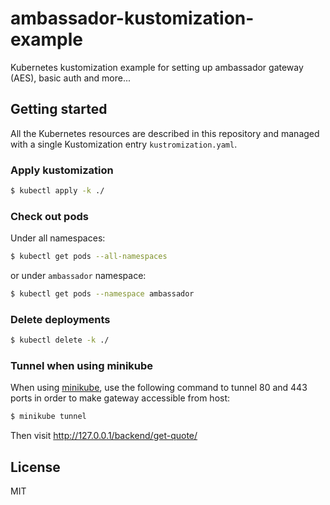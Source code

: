 # ambassador-kustomization-example

Kubernetes kustomization example for setting up ambassador gateway (AES), basic auth and more...

## Getting started

All the Kubernetes resources are described in this repository and managed with a single Kustomization entry `kustromization.yaml`.

### Apply kustomization

```bash
$ kubectl apply -k ./
```

### Check out pods

Under all namespaces:

```bash
$ kubectl get pods --all-namespaces
```

or under `ambassador` namespace:

```bash
$ kubectl get pods --namespace ambassador
```

### Delete deployments

```bash
$ kubectl delete -k ./
```

### Tunnel when using minikube

When using [minikube](https://minikube.sigs.k8s.io/docs/start/), use the following command to tunnel 80 and 443 ports in order to make gateway accessible from host:

```bash
$ minikube tunnel
```

Then visit http://127.0.0.1/backend/get-quote/

## License

MIT
